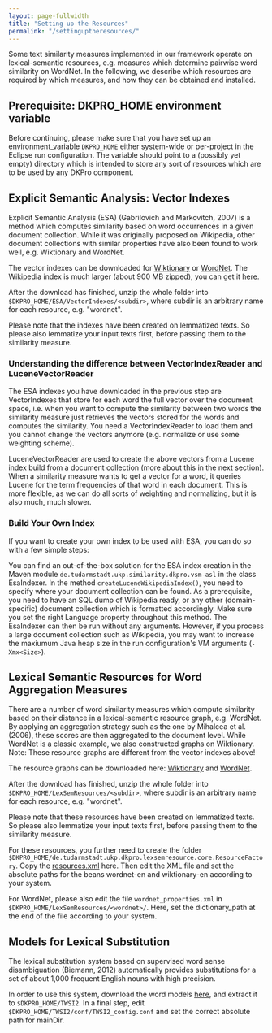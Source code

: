 ```yaml
---
layout: page-fullwidth
title: "Setting up the Resources"
permalink: "/settinguptheresources/"
---
```


Some text similarity measures implemented in our framework operate on lexical-semantic resources, e.g. measures which determine pairwise word similarity on WordNet. In the following, we describe which resources are required by which measures, and how they can be obtained and installed.

## Prerequisite: DKPRO_HOME environment variable
Before continuing, please make sure that you have set up an environment_variable `DKPRO_HOME` either system-wide or per-project in the Eclipse run configuration. The variable should point to a (possibly yet empty) directory which is intended to store any sort of resources which are to be used by any DKPro component.

## Explicit Semantic Analysis: Vector Indexes
Explicit Semantic Analysis (ESA) (Gabrilovich and Markovitch, 2007) is a method which computes similarity based on word occurrences in a given document collection. While it was originally proposed on Wikipedia, other document collections with similar properties have also been found to work well, e.g. Wiktionary and WordNet.

The vector indexes can be downloaded for [Wiktionary](https://public.ukp.informatik.tu-darmstadt.de/dkprosimilarity/esa_vector_index_wiktionary_en.zip) or [WordNet](https://public.ukp.informatik.tu-darmstadt.de/dkprosimilarity/esa_vector_index_wordnet_en.zip). The Wikipedia index is much larger (about 900 MB zipped), you can get it [here](https://public.ukp.informatik.tu-darmstadt.de/dkprosimilarity/wp_eng_lem_nc_c.zip).

After the download has finished, unzip the whole folder into `$DKPRO_HOME/ESA/VectorIndexes/<subdir>`, where subdir is an arbitrary name for each resource, e.g. "wordnet".

Please note that the indexes have been created on lemmatized texts. So please also lemmatize your input texts first, before passing them to the similarity measure.

### Understanding the difference between VectorIndexReader and LuceneVectorReader
The ESA indexes you have downloaded in the previous step are VectorIndexes that store for each word the full vector over the document space, i.e. when you want to compute the similarity between two words the similarity measure just retrieves the vectors stored for the words and computes the similarity. You need a VectorIndexReader to load them and you cannot change the vectors anymore (e.g. normalize or use some weighting scheme).

LuceneVectorReader are used to create the above vectors from a Lucene index build from a document collection (more about this in the next section). When a similarity measure wants to get a vector for a word, it queries Lucene for the term frequencies of that word in each document. This is more flexible, as we can do all sorts of weighting and normalizing, but it is also much, much slower.

### Build Your Own Index
If you want to create your own index to be used with ESA, you can do so with a few simple steps:

You can find an out-of-the-box solution for the ESA index creation in the Maven module `de.tudarmstadt.ukp.similarity.dkpro.vsm-asl` in the class EsaIndexer.
In the method `createLuceneWikipediaIndex()`, you need to specify where your document collection can be found. As a prerequisite, you need to have an SQL dump of Wikipedia ready, or any other (domain-specific) document collection which is formatted accordingly.
Make sure you set the right Language property throughout this method.
The EsaIndexer can then be run without any arguments. However, if you process a large document collection such as Wikipedia, you may want to increase the maxiumum Java heap size in the run configuration's VM arguments (`-Xmx<Size>`).


## Lexical Semantic Resources for Word Aggregation Measures
There are a number of word similarity measures which compute similarity based on their distance in a lexical-semantic resource graph, e.g. WordNet. By applying an aggregation strategy such as the one by Mihalcea et al. (2006), these scores are then aggregated to the document level. While WordNet is a classic example, we also constructed graphs on Wiktionary. Note: These resource graphs are different from the vector indexes above!

The resource graphs can be downloaded here: [Wiktionary](http://uby.ukp.informatik.tu-darmstadt.de/wiktionary/jwktl_0.15.2_en20100403.7z) and [WordNet](https://public.ukp.informatik.tu-darmstadt.de/dkprosimilarity/lsr_wordnet_en.zip).

After the download has finished, unzip the whole folder into `$DKPRO_HOME/LexSemResources/<subdir>`, where subdir is an arbitrary name for each resource, e.g. "wordnet".

Please note that these resources have been created on lemmatized texts. So please also lemmatize your input texts first, before passing them to the similarity measure.

For these resources, you further need to create the folder `$DKPRO_HOME/de.tudarmstadt.ukp.dkpro.lexsemresource.core.ResourceFactory`. Copy the [resources.xml](https://public.ukp.informatik.tu-darmstadt.de/dkprosimilarity/resources.xml) here. Then edit the XML file and set the absolute paths for the beans wordnet-en and wiktionary-en according to your system.

For WordNet, please also edit the file `wordnet_properties.xml` in `$DKPRO_HOME/LexSemResources/<wordnet>/`. Here, set the dictionary_path at the end of the file according to your system.

## Models for Lexical Substitution
The lexical substitution system based on supervised word sense disambiguation (Biemann, 2012) automatically provides substitutions for a set of about 1,000 frequent English nouns with high precision.

In order to use this system, download the word models [here](https://public.ukp.informatik.tu-darmstadt.de/dkprosimilarity/TWSI2.zip), and extract it to `$DKPRO_HOME/TWSI2`. In a final step, edit `$DKPRO_HOME/TWSI2/conf/TWSI2_config.conf` and set the correct absolute path for mainDir.